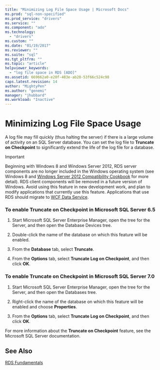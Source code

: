 ```yaml
---
title: "Minimizing Log File Space Usage | Microsoft Docs"
ms.prod: "sql-non-specified"
ms.prod_service: "drivers"
ms.service: ""
ms.component: "ado"
ms.technology:
  - "drivers"
ms.custom: ""
ms.date: "01/19/2017"
ms.reviewer: ""
ms.suite: "sql"
ms.tgt_pltfrm: ""
ms.topic: "article"
helpviewer_keywords: 
  - "log file space in RDS [ADO]"
ms.assetid: 669662a0-e20f-483e-ab28-53f66c524c98
caps.latest.revision: 14
author: "MightyPen"
ms.author: "genemi"
manager: "jhubbard"
ms.workload: "Inactive"
---
```

# Minimizing Log File Space Usage
A log file may fill quickly (thus halting the server) if there is a large volume of activity on an SQL Server database. You can set the log file to **Truncate on Checkpoint** to significantly extend the life of the log file for a database.  
  
> [!IMPORTANT]
>  Beginning with Windows 8 and Windows Server 2012, RDS server components are no longer included in the Windows operating system (see Windows 8 and [Windows Server 2012 Compatibility Cookbook](https://www.microsoft.com/en-us/download/details.aspx?id=27416) for more detail). RDS client components will be removed in a future version of Windows. Avoid using this feature in new development work, and plan to modify applications that currently use this feature. Applications that use RDS should migrate to [WCF Data Service](http://go.microsoft.com/fwlink/?LinkId=199565).  
  
### To enable Truncate on Checkpoint in Microsoft SQL Server 6.5  
  
1.  Start Microsoft SQL Server Enterprise Manager, open the tree for the Server, and then open the Database Devices tree.  
  
2.  Double-click the name of the database on which this feature will be enabled.  
  
3.  From the **Database** tab, select **Truncate**.  
  
4.  From the **Options** tab, select **Truncate Log on Checkpoint**, and then click **OK**.  
  
### To enable Truncate on Checkpoint in Microsoft SQL Server 7.0  
  
1.  Start Microsoft SQL Server Enterprise Manager, open the tree for the Server, and then open the Databases tree.  
  
2.  Right-click the name of the database on which this feature will be enabled and choose **Properties**.  
  
3.  From the **Options** tab, select **Truncate Log on Checkpoint**, and then click **OK**.  
  
 For more information about the **Truncate on Checkpoint** feature, see the Microsoft SQL Server documentation.  
  
## See Also  
 [RDS Fundamentals](../../../ado/guide/remote-data-service/rds-fundamentals.md)


